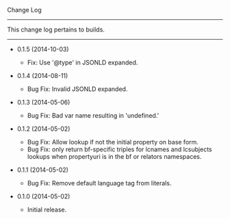 Change Log

----------------

This change log pertains to builds.

----------------

* 0.1.5 (2014-10-03)
  * Fix: Use '@type' in JSONLD expanded.

* 0.1.4 (2014-08-11)
  * Bug Fix: Invalid JSONLD expanded.

* 0.1.3 (2014-05-06)
  * Bug Fix: Bad var name resulting in 'undefined.'

* 0.1.2 (2014-05-02)
  * Bug Fix: Allow lookup if not the initial property on base form.
  * Bug Fix: only return bf-specific triples for lcnames and lcsubjects lookups
    when propertyuri is in the bf or relators namespaces.

* 0.1.1 (2014-05-02)
  * Bug Fix: Remove default language tag from literals.

* 0.1.0 (2014-05-02)
  * Initial release.

